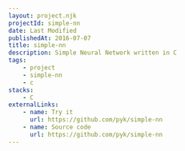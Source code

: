 ```yaml
---
layout: project.njk
projectId: simple-nn
date: Last Modified
publishedAt: 2016-07-07
title: simple-nn
description: Simple Neural Network written in C
tags:
    - project
    - simple-nn
    - c
stacks:
    - C
externalLinks:
    - name: Try it
      url: https://github.com/pyk/simple-nn
    - name: Source code
      url: https://github.com/pyk/simple-nn
---
```

